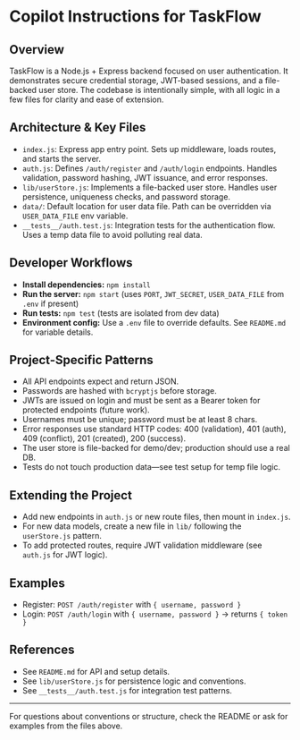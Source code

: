 # Copilot Instructions for TaskFlow

## Overview
TaskFlow is a Node.js + Express backend focused on user authentication. It demonstrates secure credential storage, JWT-based sessions, and a file-backed user store. The codebase is intentionally simple, with all logic in a few files for clarity and ease of extension.

## Architecture & Key Files
- `index.js`: Express app entry point. Sets up middleware, loads routes, and starts the server.
- `auth.js`: Defines `/auth/register` and `/auth/login` endpoints. Handles validation, password hashing, JWT issuance, and error responses.
- `lib/userStore.js`: Implements a file-backed user store. Handles user persistence, uniqueness checks, and password storage.
- `data/`: Default location for user data file. Path can be overridden via `USER_DATA_FILE` env variable.
- `__tests__/auth.test.js`: Integration tests for the authentication flow. Uses a temp data file to avoid polluting real data.

## Developer Workflows
- **Install dependencies:** `npm install`
- **Run the server:** `npm start` (uses `PORT`, `JWT_SECRET`, `USER_DATA_FILE` from `.env` if present)
- **Run tests:** `npm test` (tests are isolated from dev data)
- **Environment config:** Use a `.env` file to override defaults. See `README.md` for variable details.

## Project-Specific Patterns
- All API endpoints expect and return JSON.
- Passwords are hashed with `bcryptjs` before storage.
- JWTs are issued on login and must be sent as a Bearer token for protected endpoints (future work).
- Usernames must be unique; password must be at least 8 chars.
- Error responses use standard HTTP codes: 400 (validation), 401 (auth), 409 (conflict), 201 (created), 200 (success).
- The user store is file-backed for demo/dev; production should use a real DB.
- Tests do not touch production data—see test setup for temp file logic.

## Extending the Project
- Add new endpoints in `auth.js` or new route files, then mount in `index.js`.
- For new data models, create a new file in `lib/` following the `userStore.js` pattern.
- To add protected routes, require JWT validation middleware (see `auth.js` for JWT logic).

## Examples
- Register: `POST /auth/register` with `{ username, password }`
- Login: `POST /auth/login` with `{ username, password }` → returns `{ token }`

## References
- See `README.md` for API and setup details.
- See `lib/userStore.js` for persistence logic and conventions.
- See `__tests__/auth.test.js` for integration test patterns.

---
For questions about conventions or structure, check the README or ask for examples from the files above.